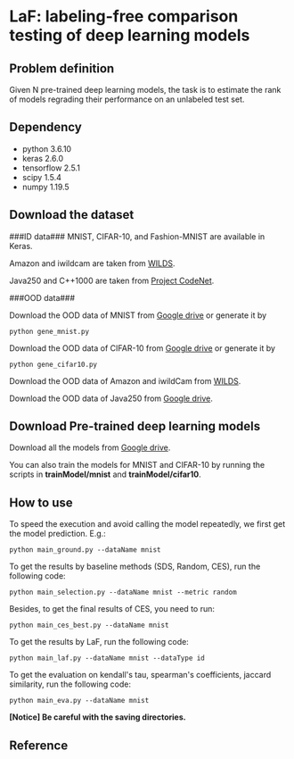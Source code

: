 # LaF: labeling-free comparison testing of deep learning models

## Problem definition

Given N pre-trained deep learning models, the task is to estimate the rank of models regrading their performance on an unlabeled test set.

## Dependency

- python 3.6.10
- keras 2.6.0
- tensorflow 2.5.1
- scipy 1.5.4
- numpy 1.19.5

## Download the dataset

###ID data###
MNIST, CIFAR-10, and Fashion-MNIST are available in Keras.

Amazon and iwildcam are taken from [WILDS](https://github.com/p-lambda/wilds).
 
Java250 and C++1000 are taken from [Project CodeNet](https://github.com/IBM/Project_CodeNet).

###OOD data###

Download the OOD data of MNIST from [Google drive]() or generate it by <pre><code>python gene_mnist.py</code></pre>

Download the OOD data of CIFAR-10 from [Google drive]() or generate it by <pre><code>python gene_cifar10.py</code></pre>

Download the OOD data of Amazon and iwildCam from [WILDS](https://github.com/p-lambda/wilds).

Download the OOD data of Java250 from [Google drive]().

## Download Pre-trained deep learning models

Download all the models from [Google drive](https://drive.google.com/drive/folders/1NgPgRPZT7xEVLSgnX7-QKTDR31qIKBIM?usp=sharing).

You can also train the models for MNIST and CIFAR-10 by running the scripts in **trainModel/mnist** and **trainModel/cifar10**. 

## How to use

To speed the execution and avoid calling the model repeatedly, we first get the model prediction. E.g.:

```
python main_ground.py --dataName mnist
```

To get the results by baseline methods (SDS, Random, CES), run the following code:

```
python main_selection.py --dataName mnist --metric random
```

Besides, to get the final results of CES, you need to run:

```
python main_ces_best.py --dataName mnist
```

To get the results by LaF, run the following code:
```
python main_laf.py --dataName mnist --dataType id
```

To get the evaluation on kendall's tau, spearman's coefficients, jaccard similarity, run the following code:

```
python main_eva.py --dataName mnist 
```

**[Notice] Be careful with the saving directories.**

## Reference
<pre><code>
</code></pre>
